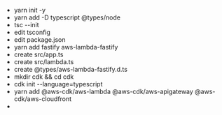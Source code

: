 - yarn init -y
- yarn add -D typescript @types/node
- tsc --init
- edit tsconfig
- edit package.json
- yarn add fastify aws-lambda-fastify
- create src/app.ts
- create src/lambda.ts
- create @types/aws-lambda-fastify.d.ts
- mkdir cdk && cd cdk
- cdk init --language=typescript
- yarn add @aws-cdk/aws-lambda @aws-cdk/aws-apigateway @aws-cdk/aws-cloudfront
- 